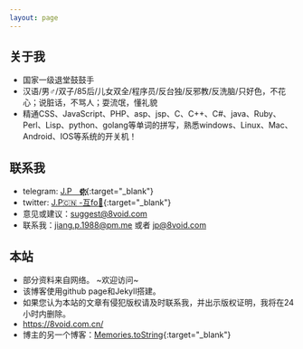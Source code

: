 ```yaml
---
layout: page
---
```


## 关于我
<!--<iframe src="https://githubbadge.appspot.com/jv0id?s=1" style="border: 0;height: 142px;width: 200px;overflow: hidden;" frameBorder="0"></iframe>-->
- 国家一级退堂鼓鼓手
- 汉语/男♂/双子/85后/儿女双全/程序员/反台独/反邪教/反洗脑/只好色，不花心；说脏话，不骂人；耍流氓，懂礼貌
- 精通CSS、JavaScript、PHP、asp、jsp、C、C++、C#、java、Ruby、Perl、Lisp、python、golang等单词的拼写，熟悉windows、Linux、Mac、Android、IOS等系统的开关机！ 

## 联系我

* telegram: [J.Pㅤ❁҉҉҉҉҉҉҉҉](https://t.me/CallJP_bot){:target="_blank"}
* twitter: [J.P🇨🇳 -互fo💯](https://twitter.com/jp0id){:target="_blank"}
* 意见或建议：<suggest@8void.com>
* 联系我：<jiang.p.1988@pm.me> 或者 <jp@8void.com>

## 本站

* 部分资料来自网络。 ~欢迎访问~
* 该博客使用github page和Jekyll搭建。
* 如果您认为本站的文章有侵犯版权请及时联系我，并出示版权证明，我将在24小时内删除。
* <https://8void.com.cn/>
* 博主的另一个博客：[Memories.toString](https://8void.com){:target="_blank"}
